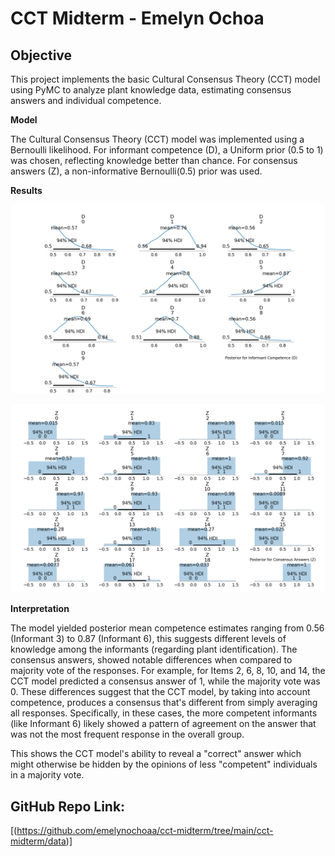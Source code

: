 # CCT Midterm - Emelyn Ochoa

## Objective

This project implements the basic Cultural Consensus Theory (CCT) model using PyMC to analyze plant knowledge data, estimating consensus answers and individual competence.

**Model**

The Cultural Consensus Theory (CCT) model was implemented using a Bernoulli likelihood. For informant competence (D), a Uniform prior (0.5 to 1) was chosen, reflecting knowledge better than chance. For consensus answers (Z), a non-informative Bernoulli(0.5) prior was used.

**Results**

![Consensus Model](./data/Figure1-CCT.png)


![Consensus Model](./data/Figure2-CCT.png)

**Interpretation**

The model yielded posterior mean competence estimates ranging from 0.56 (Informant 3) to 0.87 (Informant 6), this suggests different levels of knowledge among the informants (regarding plant identification). The consensus answers, showed notable differences when compared to majority vote of the responses. For example, for Items 2, 6, 8, 10, and 14, the CCT model predicted a consensus answer of 1, while the majority vote was 0. These differences suggest that the CCT model, by taking into account competence, produces a consensus that's different from simply averaging all responses. Specifically, in these cases, the more competent informants (like Informant 6) likely showed a pattern of agreement on the answer that was not the most frequent response in the overall group. 

This shows the CCT model's ability to reveal a "correct" answer which might otherwise be hidden by the opinions of less "competent" individuals in a majority vote.



## GitHub Repo Link:

[(https://github.com/emelynochoaa/cct-midterm/tree/main/cct-midterm/data)]
